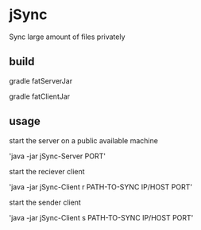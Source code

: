 # jSync
Sync large amount of files privately

## build
gradle fatServerJar

gradle fatClientJar

## usage
start the server on a public available machine

'java -jar jSync-Server PORT'

start the reciever client

'java -jar jSync-Client r PATH-TO-SYNC IP/HOST PORT'

start the sender client

'java -jar jSync-Client s PATH-TO-SYNC IP/HOST PORT'
